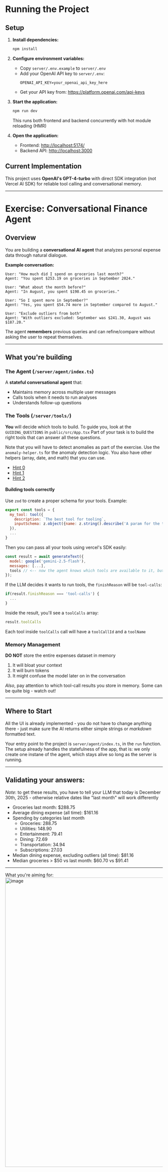 # Running the Project

## Setup

1. **Install dependencies:**
   ```bash
   npm install
   ```

2. **Configure environment variables:**
   - Copy `server/.env.example` to `server/.env`
   - Add your OpenAI API key to `server/.env`:
     ```
     OPENAI_API_KEY=your_openai_api_key_here
     ```
   - Get your API key from: https://platform.openai.com/api-keys

3. **Start the application:**
   ```bash
   npm run dev
   ```
   This runs both frontend and backend concurrently with hot module reloading (HMR)

4. **Open the application:**
   - Frontend: [http://localhost:5174/](http://localhost:5174/)
   - Backend API: [http://localhost:3000](http://localhost:3000)

## Current Implementation

This project uses **OpenAI's GPT-4-turbo** with direct SDK integration (not Vercel AI SDK) for reliable tool calling and conversational memory.

---

# Exercise: Conversational Finance Agent

## Overview

You are building a **conversational AI agent** that analyzes personal expense data through natural dialogue.

**Example conversation:**
```
User: "How much did I spend on groceries last month?"
Agent: "You spent $253.19 on groceries in September 2024."

User: "What about the month before?"
Agent: "In August, you spent $198.45 on groceries."

User: "So I spent more in September?"
Agent: "Yes, you spent $54.74 more in September compared to August."

User: "Exclude outliers from both"
Agent: "With outliers excluded: September was $241.30, August was $187.20."
```

The agent **remembers** previous queries and can refine/compare without asking the user to repeat themselves.

---

## What you're building

### The Agent (`/server/agent/index.ts`)

A **stateful conversational agent** that:
- Maintains memory across multiple user messages
- Calls tools when it needs to run analyses
- Understands follow-up questions

### The Tools (`/server/tools/`)

**You** will decide which tools to build.
To guide you, look at the `GUIDING_QUESTIONS` in `public/src/App.tsx`
Part of your task is to build the right tools that can answer all these questions.

Note that you will have to detect anomalies as part of the exercise. Use the `anomaly-helper.ts` for the anomaly detection logic. You also have other helpers (array, date, and math) that you can use.

- [Hint 0](https://gist.githubusercontent.com/JonaCodes/10e112c6daa80173cf99480ff56fa7e2/raw/5fa08adefd24b18125c74a7b9fe3013145098734/hint-0.txt)
- [Hint 1](https://gist.githubusercontent.com/JonaCodes/10e112c6daa80173cf99480ff56fa7e2/raw/5fa08adefd24b18125c74a7b9fe3013145098734/hint-1.txt)
- [Hint 2](https://gist.github.com/JonaCodes/10e112c6daa80173cf99480ff56fa7e2#file-hint-2-md)

#### Building tools correctly
Use `zod` to create a proper schema for your tools. Example:
```js
export const tools = {
  my_tool: tool({
    description: `The best tool for tooling`,
    inputSchema: z.object({name: z.string().describe('A param for the tool')})
  }),
  ...
}
```

Then you can pass all your tools using vercel's SDK easily:
```js
const result = await generateText({
  model: google('gemini-2.5-flash'),
  messages: [...],
  tools // <-- now the agent knows which tools are available to it, but it *won't* run them for you
});
```

If the LLM decides it wants to run tools, the `finishReason` will be `tool-calls`:
```js
if(result.finishReason === 'tool-calls') {
  ...
}
```

Inside the result, you'll see a `toolCalls` array:
```js
result.toolCalls
```

Each tool inside `toolCalls` call will have a `toolCallId` and a `toolName`

### Memory Management

**DO NOT** store the entire expenses dataset in memory
1. It will bloat your context
2. It will burn tokens
3. It might confuse the model later on in the conversation

*Also*, pay attention to which tool-call results you store in memory. Some can be quite big - watch out!

---

## Where to Start

All the UI is already implemented - you do not have to change anything there - just make sure the AI returns either simple strings or *markdown* formatted text.

Your entry point to the project is `server/agent/index.ts`, in the `run` function. The setup already handles the statefulness of the app, that is: we only create one instane of the agent, which stays alive so long as the server is running.

---

## Validating your answers:
*Note*: to get these results, you have to tell your LLM that today is December 30th, 2025 - otherwise relative dates like "last month" will work differently

- Groceries last month: $288.75 
- Average dining expense (all time): $161.16
- Spending by categories last month
    - Groceries: 288.75
    - Utilities: 148.90
    - Entertainment: 79.41
    - Dining: 72.69
    - Transportation: 34.94
    - Subscriptions: 27.03
- Median dining expense, excluding outliers (all time): $81.16
- Median groceries > $50 vs last month: $60.70 vs $91.41 

---

What you're aiming for:
<img width="969" height="924" alt="image" src="https://github.com/user-attachments/assets/ab386f2a-dbff-4ffb-90b7-5240fa6b81fe" />